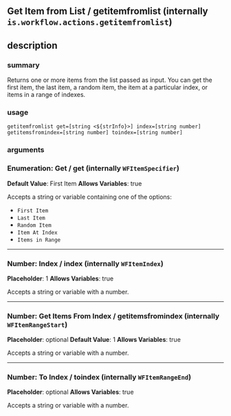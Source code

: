 
## Get Item from List / getitemfromlist (internally `is.workflow.actions.getitemfromlist`)



## description
### summary
Returns one or more items from the list passed as input. You can get the first item, the last item, a random item, the item at a particular index, or items in a range of indexes.


### usage
`getitemfromlist get=[string <${strInfo}>] index=[string number] getitemsfromindex=[string number] toindex=[string number]`

### arguments
### Enumeration: Get / get (internally `WFItemSpecifier`)
**Default Value**: First Item
**Allows Variables**: true


Accepts a string 
or variable
containing one of the options:

- `First Item`
- `Last Item`
- `Random Item`
- `Item At Index`
- `Items in Range`

---

### Number: Index / index (internally `WFItemIndex`)
**Placeholder**: 1
**Allows Variables**: true


Accepts a string 
or variable
with a number.

---

### Number: Get Items From Index / getitemsfromindex (internally `WFItemRangeStart`)
**Placeholder**: optional
**Default Value**: 1
**Allows Variables**: true


Accepts a string 
or variable
with a number.

---

### Number: To Index / toindex (internally `WFItemRangeEnd`)
**Placeholder**: optional
**Allows Variables**: true


Accepts a string 
or variable
with a number.

